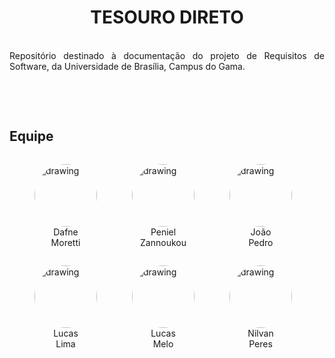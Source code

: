 # <center> TESOURO DIRETO 

<br>

<div align="justify">Repositório destinado à documentação do projeto de Requisitos de Software, da Universidade de Brasília, Campus do Gama.

<br></div><br>
## Equipe

<figure style="float:left;margin-right:16px;">
  <a href="https://github.com/DafneM" target="_blank" style="text-decoration: none">
    <img src="https://avatars.githubusercontent.com/u/54643335?v=4" alt="drawing" style="width:100px;border-radius: 50%;"/>
  </a>
  <figcaption align="center">Dafne<br>Moretti</figcaption>
</figure>

<figure style="float:left;margin-right:16px;">
  <a href="https://github.com/zpeniel09" target="_blank" style="text-decoration: none">
    <img src="https://avatars.githubusercontent.com/u/78034696?v=4" alt="drawing" style="width:100px;border-radius: 50%;"/>
  </a>
  <figcaption align="center">Peniel<br>Zannoukou</figcaption>
</figure>

<figure style="float:left;margin-right:16px;">
  <a href="https://github.com/JPedroCh" target="_blank" style="text-decoration: none">
    <img src="https://avatars.githubusercontent.com/u/48698461?v=4" alt="drawing" style="width:100px;border-radius: 50%;"/>
  </a>
  <figcaption align="center">João<br>Pedro</figcaption>
</figure>

<figure style="float:left;margin-right:16px;">
  <a href="https://github.com/mibasFerraz" target="_blank" style="text-decoration: none">
    <img src="https://avatars.githubusercontent.com/u/50213258?v=4" alt="drawing" style="width:100px;border-radius: 50%;"/>
  </a>
  <figcaption align="center">Lucas<br>Lima</figcaption>
</figure>


<figure style="float:left;margin-right:16px;">
  <a href="https://github.com/luucas-melo" target="_blank" style="text-decoration: none">
    <img src="https://github.com/luucas-melo.png" alt="drawing" style="width:100px;border-radius: 50%;"/>
  </a>
  <figcaption align="center">Lucas<br>Melo</figcaption>
</figure>
  
  <figure style="float:left;margin-right:16px;">
  <a href="https://github.com/NilvanPeres" target="_blank" style="text-decoration: none">
    <img src="	https://avatars.githubusercontent.com/u/54211866?s…00&u=5f1c2bdfb239084375881707ac3b8cf45ed28e9a&v=4" alt="drawing" style="width:100px;border-radius: 50%;"/>
  </a>
  <figcaption align="center">Nilvan<br>Peres</figcaption>
</figure>


<br clear="all">
